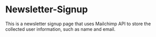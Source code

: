 # Newsletter-Signup
This is a newsletter signup page that uses Mailchimp API to store the collected user information, such as name and email.
